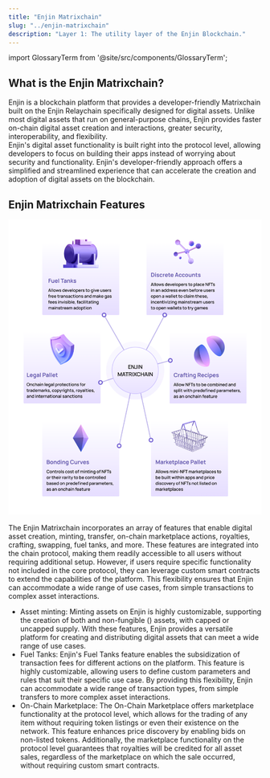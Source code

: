 ```yaml
---
title: "Enjin Matrixchain"
slug: "../enjin-matrixchain"
description: "Layer 1: The utility layer of the Enjin Blockchain."
---
```


import GlossaryTerm from '@site/src/components/GlossaryTerm';

## What is the Enjin Matrixchain?

Enjin is a blockchain platform that provides a developer-friendly Matrixchain built on the Enjin Relaychain specifically designed for digital assets. Unlike most digital assets that run on general-purpose chains, Enjin provides faster on-chain digital asset creation and interactions, greater security, interoperability, and flexibility.  
Enjin's digital asset functionality is built right into the protocol level, allowing developers to focus on building their apps instead of worrying about security and functionality. Enjin's developer-friendly approach offers a simplified and streamlined experience that can accelerate the creation and adoption of digital assets on the blockchain.

## Enjin Matrixchain Features

![](./img/30.webp)

The Enjin Matrixchain incorporates an array of features that enable digital asset creation, minting, transfer, on-chain marketplace actions, royalties, crafting, swapping, fuel tanks, and more. These features are integrated into the chain protocol, making them readily accessible to all users without requiring additional setup. However, if users require specific functionality not included in the core protocol, they can leverage custom smart contracts to extend the capabilities of the platform. This flexibility ensures that Enjin can accommodate a wide range of use cases, from simple transactions to complex asset interactions.

- Asset minting: Minting assets on Enjin is highly customizable, supporting the creation of both <GlossaryTerm id="multi_unit_token" /> and non-fungible (<GlossaryTerm id="nft" />) assets, with capped or uncapped supply. With these features, Enjin provides a versatile platform for creating and distributing digital assets that can meet a wide range of use cases.
- Fuel Tanks: Enjin's Fuel Tanks feature enables the subsidization of transaction fees for different actions on the platform. This feature is highly customizable, allowing users to define custom parameters and rules that suit their specific use case. By providing this flexibility, Enjin can accommodate a wide range of transaction types, from simple transfers to more complex asset interactions.
- On-Chain Marketplace: The On-Chain Marketplace offers marketplace functionality at the protocol level, which allows for the trading of any item without requiring token listings or even their existence on the network. This feature enhances price discovery by enabling bids on non-listed tokens. Additionally, the marketplace functionality on the protocol level guarantees that royalties will be credited for all asset sales, regardless of the marketplace on which the sale occurred, without requiring custom smart contracts.
